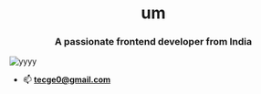 <h1 align="center"> um</h1>
<h3 align="center">A passionate frontend developer from India</h3>

<p align="left"> <img src="https://kouuu.com/ghpvc/?username=um1&label=Profile%20views&color=0e75b6&style=flat" alt="yyyy" /> </p>





- 📫  **tecge0@gmail.com**


